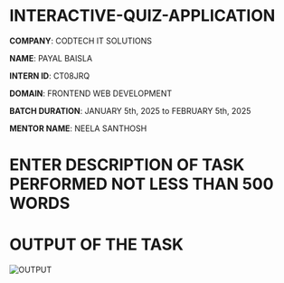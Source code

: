 # INTERACTIVE-QUIZ-APPLICATION

**COMPANY**: CODTECH IT SOLUTIONS 

**NAME**: PAYAL BAISLA 

**INTERN ID**: CT08JRQ

**DOMAIN**: FRONTEND WEB DEVELOPMENT

**BATCH DURATION**: JANUARY 5th, 2025 to FEBRUARY 5th, 2025

**MENTOR NAME**: NEELA SANTHOSH

# ENTER DESCRIPTION OF TASK PERFORMED NOT LESS THAN 500 WORDS


# OUTPUT OF THE TASK

![OUTPUT](https://github.com/user-attachments/assets/54bddb08-a607-401d-a1cc-43a4ccba85f9)


